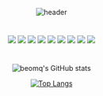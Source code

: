  <div align="center">

![header](https://capsule-render.vercel.app/api?type=wave&color=ffffff&height=300&section=header&text=Beomseok%20Lee&fontSize=100)
  
#

  
  
<img src="https://img.shields.io/badge/HTML-white?style=flat-square&logo=HTML5&logoColor=E34F26"/></a>
<img src="https://img.shields.io/badge/React-white?style=flat-square&logo=React&logoColor=61DAFB"/></a>
<img src="https://img.shields.io/badge/JavaScript-white?style=flat-square&logo=Javascript&logoColor=F7DF1E"/></a>
<img src="https://img.shields.io/badge/TypeScript-white?style=flat-square&logo=TypeScript&logoColor=3178C6"/></a>
<img src="https://img.shields.io/badge/Css-white?style=flat-square&logo=css3&logoColor=1572B6"/></a>
<img src="https://img.shields.io/badge/Sass-white?style=flat-square&logo=sass&logoColor=CC6699"/></a>
<img src="https://img.shields.io/badge/styled%20components-white?style=flat-square&logo=styled-components&logoColor=DB7093"/></a>
<img src="https://img.shields.io/badge/notion-white?style=flat-square&logo=notion&logoColor=black"/></a>
<img src="https://img.shields.io/badge/github-black?style=flat-square&logo=github&logoColor=white"/></a>


#



![beomq's GitHub stats](https://github-readme-stats.vercel.app/api?username=beomq&show_icons=true&theme=nord)

[![Top Langs](https://github-readme-stats.vercel.app/api/top-langs/?layout=comport&theme=nord&username=beomq)](https://github.com/beomq/github-readme-stats)

#


</div>
